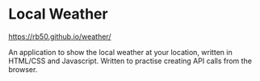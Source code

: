 # Local Weather

https://rb50.github.io/weather/

An application to show the local weather at your location, written in HTML/CSS and Javascript. Written to practise creating API calls from the browser.
